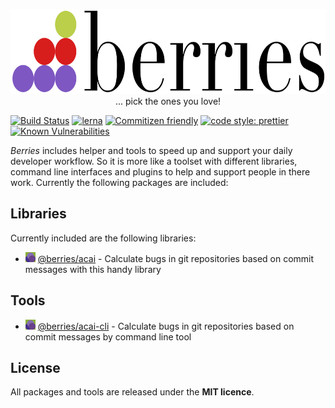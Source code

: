 <p align="center">
    <img
        src="https://raw.githubusercontent.com/MartinHelmut/berries/master/logo.svg?sanitize=true"
        width="640"
        height="136"
        alt="The Berries logo with it's glorious dots and the text berries next to it."
    />
    <br />
    ... pick the ones you love!
</p>

[![Build Status][bsurl]][bsimg]
[![lerna][lnimg]][lnurl]
[![Commitizen friendly][cfimg]][cfurl]
[![code style: prettier][ptimg]][pturl]
[![Known Vulnerabilities][snimg]][snurl]

_Berries_ includes helper and tools to speed up and support your daily developer workflow. So it is more like a toolset with different libraries, command line interfaces and plugins to help and support people in there work. Currently the following packages are included:

## Libraries

Currently included are the following libraries:

*   ![the acai logo as small icon](packages/acai/logo-ico.gif) [@berries/acai](/packages/acai) - Calculate bugs in git repositories based on commit messages with this handy library

## Tools

*   ![the acai cli logo as small icon](packages/acai-cli/logo-ico.gif) [@berries/acai-cli](/packages/acai-cli) - Calculate bugs in git repositories based on commit messages by command line tool

## License

All packages and tools are released under the **MIT licence**.

[bsurl]: https://travis-ci.org/MartinHelmut/berries.svg?branch=master
[bsimg]: https://travis-ci.org/MartinHelmut/berries
[lnurl]: https://lernajs.io/
[lnimg]: https://img.shields.io/badge/maintained%20with-lerna-cc00ff.svg
[cfimg]: https://img.shields.io/badge/commitizen-friendly-brightgreen.svg
[cfurl]: http://commitizen.github.io/cz-cli/
[ptimg]: https://img.shields.io/badge/code_style-prettier-ff69b4.svg
[pturl]: https://github.com/prettier/prettier
[snimg]: https://snyk.io/test/github/martinhelmut/berries/badge.svg?targetFile=package.json
[snurl]: https://snyk.io/test/github/martinhelmut/berries?targetFile=package.json
